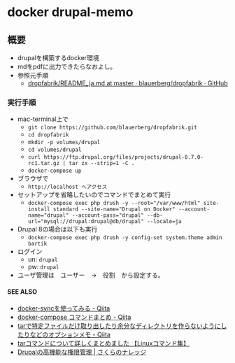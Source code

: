 # docker drupal-memo

## 概要
- drupalを構築するdocker環境
- mdをpdfに出力できたらなおよし。
- 参照元手順
  - [dropfabrik/README_ja.md at master · blauerberg/dropfabrik · GitHub](https://github.com/blauerberg/dropfabrik/blob/master/README_ja.md)

### 実行手順
- mac-terminal上で
  - `git clone https://github.com/blauerberg/dropfabrik.git`
  - `cd dropfabrik`
  - `mkdir -p volumes/drupal`
  - `cd volumes/drupal`
  - `curl https://ftp.drupal.org/files/projects/drupal-8.7.0-rc1.tar.gz | tar zx --strip=1 -C .`
  - `docker-compose up`
- ブラウザで
  - `http://localhost へアクセス`
- セットアップを省略したいのでコマンドでまとめて実行
  - `docker-compose exec php drush -y --root="/var/www/html" site-install standard --site-name="Drupal on Docker" --account-name="drupal" --account-pass="drupal" --db-url="mysql://drupal:drupal@db/drupal" --locale=ja`
- Drupal 8の場合は以下も実行
  - `docker-compose exec php drush -y config-set system.theme admin bartik`
- ログイン
  - un: `drupal`
  - pw: `drupal`
- ユーザ管理は　ユーザー　→　役割　から設定する。

#### SEE ALSO
- [docker-syncを使ってみる - Qiita](https://qiita.com/reflet/items/ee15bf6b1b90a3a90905)
- [docker-compose コマンドまとめ - Qiita](https://qiita.com/wasanx25/items/d47caf37b79e855af95f)
- [tarで特定ファイルだけ取り出したり余分なディレクトリを作らないようにしたりなどのオプションメモ - Qiita](https://qiita.com/kawaz/items/46217733da8050132ce1)
- [tarコマンドについて詳しくまとめました 【Linuxコマンド集】](https://eng-entrance.com/linux-command-tar)
- [Drupalの高機能な権限管理 \| さくらのナレッジ](https://knowledge.sakura.ad.jp/5751/)
